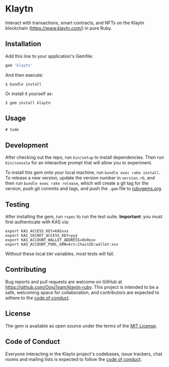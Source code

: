 # Klaytn

Interact with transactions, smart contracts, and NFTs on the Klaytn blockchain (https://www.klaytn.com/) in pure Ruby.

## Installation

Add this line to your application's Gemfile:

```ruby
gem 'klaytn'
```

And then execute:

    $ bundle install

Or install it yourself as:

    $ gem install klaytn

## Usage

```
# todo
```

## Development

After checking out the repo, run `bin/setup` to install dependencies. Then run `bin/console` for an interactive prompt that will allow you to experiment.

To install this gem onto your local machine, run `bundle exec rake install`. To release a new version, update the version number in `version.rb`, and then run `bundle exec rake release`, which will create a git tag for the version, push git commits and tags, and push the `.gem` file to [rubygems.org](https://rubygems.org).

## Testing

After installing the gem, run `rspec` to run the test suite. **Important**: you must first authenticate with KAS via:
```
export KAS_ACCESS_KEY=KASxxx
export KAS_SECRET_ACCESS_KEY=yyy
export KAS_ACCOUNT_WALLET_ADDRESS=0x0xxx
export KAS_ACCOUNT_POOL_KRN=krn:ChainID:wallet:xxx
```

Without these local `ENV` variables, most tests will fail.

## Contributing

Bug reports and pull requests are welcome on GitHub at https://github.com/OojuTeam/klaytn-ruby. This project is intended to be a safe, welcoming space for collaboration, and contributors are expected to adhere to the [code of conduct](https://github.com/OojuTeam/klaytn-ruby/blob/master/CODE_OF_CONDUCT.md).


## License

The gem is available as open source under the terms of the [MIT License](https://opensource.org/licenses/MIT).

## Code of Conduct

Everyone interacting in the Klaytn project's codebases, issue trackers, chat rooms and mailing lists is expected to follow the [code of conduct](https://github.com/OojuTeam/klaytn-ruby/blob/master/CODE_OF_CONDUCT.md).
